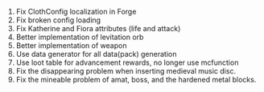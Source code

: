 1. Fix ClothConfig localization in Forge
2. Fix broken config loading
3. Fix Katherine and Fiora attributes (life and attack)
4. Better implementation of levitation orb
5. Better implementation of weapon
6. Use data generator for all data(pack) generation
7. Use loot table for advancement rewards, no longer use mcfunction
8. Fix the disappearing problem when inserting medieval music disc.
9. Fix the mineable problem of amat, boss, and the hardened metal blocks.



